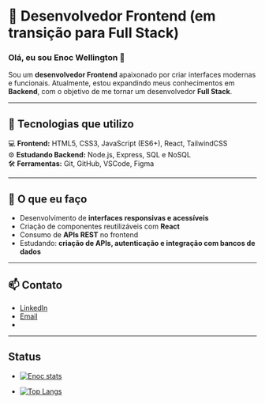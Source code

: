 # 🎨 Desenvolvedor Frontend (em transição para Full Stack)  

### Olá, eu sou Enoc Wellington 👋  

Sou um **desenvolvedor Frontend** apaixonado por criar interfaces modernas e funcionais. Atualmente, estou expandindo meus conhecimentos em **Backend**, com o objetivo de me tornar um desenvolvedor **Full Stack**.  

---

## 🚀 Tecnologias que utilizo  

💻 **Frontend:** HTML5, CSS3, JavaScript (ES6+), React, TailwindCSS  
⚙️ **Estudando Backend:** Node.js, Express, SQL e NoSQL  
🛠️ **Ferramentas:** Git, GitHub, VSCode, Figma  

---

## 🌟 O que eu faço  

- Desenvolvimento de **interfaces responsivas e acessíveis**  
- Criação de componentes reutilizáveis com **React**  
- Consumo de **APIs REST** no frontend  
- Estudando: **criação de APIs, autenticação e integração com bancos de dados**  

---

## 📫 Contato  

- [LinkedIn]()  
- [Email](enocmarvaoo@gmail.com)
-
---
## Status

- [![Enoc stats](https://github-readme-stats.vercel.app/api?username=enocmarvaoo-rgb)](https://github.com/anuraghazra/github-readme-stats)

- [![Top Langs](https://github-readme-stats.vercel.app/api/top-langs/?username=enocmarvaoo-rgb)](https://github.com/anuraghazra/github-readme-stats)
